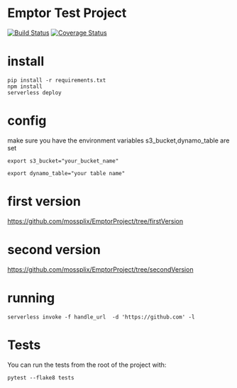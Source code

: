# Emptor Test Project

[![Build Status](https://travis-ci.com/mossplix/EmptorProject.svg?branch=master)](https://travis-ci.com/mossplix/EmptorProject)
[![Coverage Status](https://coveralls.io/repos/github/mossplix/EmptorProject/badge.svg?branch=master)](https://coveralls.io/github/mossplix//EmptorProject?branch=master)

# install

```
pip install -r requirements.txt
npm install
serverless deploy

```

# config

make sure you have the environment variables s3_bucket,dynamo_table are set

```
export s3_bucket="your_bucket_name"

export dynamo_table="your table name"
```

# first version

https://github.com/mossplix/EmptorProject/tree/firstVersion

# second version

https://github.com/mossplix/EmptorProject/tree/secondVersion

# running

```
serverless invoke -f handle_url  -d 'https://github.com' -l
```

# Tests

You can run the tests from the root of the project with:

```
pytest --flake8 tests
```
